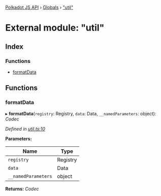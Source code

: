 [Polkadot JS API](../README.md) › [Globals](../globals.md) › ["util"](_util_.md)

# External module: "util"

## Index

### Functions

* [formatData](_util_.md#formatdata)

## Functions

###  formatData

▸ **formatData**(`registry`: Registry, `data`: Data, `__namedParameters`: object): *Codec*

*Defined in [util.ts:10](https://github.com/polkadot-js/api/blob/35c63a52c8/packages/api-contract/src/util.ts#L10)*

**Parameters:**

Name | Type |
------ | ------ |
`registry` | Registry |
`data` | Data |
`__namedParameters` | object |

**Returns:** *Codec*
